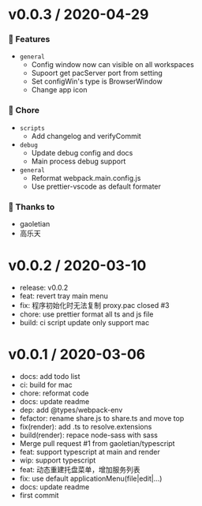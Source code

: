 # v0.0.3 / 2020-04-29

### 🚀 Features

- `general`
  - Config window now can visible on all workspaces
  - Supoort get pacServer port from setting
  - Set configWin's type is BrowserWindow
  - Change app icon

### 🏡 Chore

- `scripts`
  - Add changelog and verifyCommit
- `debug`
  - Update debug config and docs
  - Main process debug support
- `general`
  - Reformat webpack.main.config.js
  - Use prettier-vscode as default formater

### 💖 Thanks to

- gaoletian
- 高乐天

# v0.0.2 / 2020-03-10

- release: v0.0.2
- feat: revert tray main menu
- fix: 程序初始化时无法复制 proxy.pac closed #3
- chore: use prettier format all ts and js file
- build: ci script update only support mac

# v0.0.1 / 2020-03-06

- docs: add todo list
- ci: build for mac
- chore: reformat code
- docs: update readme
- dep: add @types/webpack-env
- fefactor: rename share.js to share.ts and move top
- fix(render): add .ts to resolve.extensions
- build(render): repace node-sass with sass
- Merge pull request #1 from gaoletian/typescript
- feat: support typescript at main and render
- wip: support typescript
- feat: 动态重建托盘菜单，增加服务列表
- fix: use default applicationMenu(file|edit|...)
- docs: update readme
- first commit
